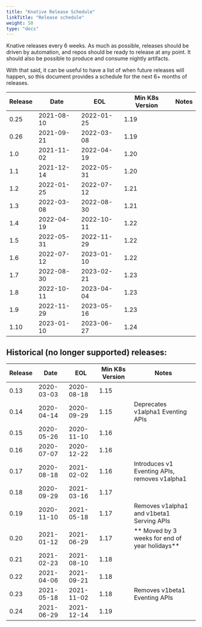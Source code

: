 ```yaml
---
title: "Knative Release Schedule"
linkTitle: "Release schedule"
weight: 50
type: "docs"
---
```


Knative releases every 6 weeks. As much as possible, releases should be driven by automation, and repos should be ready to release at any point. It should also be possible to produce and consume nightly artifacts.

With that said, it can be useful to have a list of when future releases will happen, so this document provides a schedule for the next 6+ months of releases.

| Release | Date       | EOL        | Min K8s Version | Notes                         |
| ------- | ---------- | ---------- | --------------- | ----------------------------- |
| 0.25    | 2021-08-10 | 2022-01-25 | 1.19            | |
| 0.26    | 2021-09-21 | 2022-03-08 | 1.19            | |
| 1.0     | 2021-11-02 | 2022-04-19 | 1.20            | |
| 1.1     | 2021-12-14 | 2022-05-31 | 1.20            | |
| 1.2     | 2022-01-25 | 2022-07-12 | 1.21            | |
| 1.3     | 2022-03-08 | 2022-08-30 | 1.21            | |
| 1.4     | 2022-04-19 | 2022-10-11 | 1.22            | |
| 1.5     | 2022-05-31 | 2022-11-29 | 1.22            | |
| 1.6     | 2022-07-12 | 2023-01-10 | 1.22            | |
| 1.7     | 2022-08-30 | 2023-02-21 | 1.23            | |
| 1.8     | 2022-10-11 | 2023-04-04 | 1.23            | |
| 1.9     | 2022-11-29 | 2023-05-16 | 1.23            | |
| 1.10    | 2023-01-10 | 2023-06-27 | 1.24            | |


## Historical (no longer supported) releases:

| Release | Date       | EOL        | Min K8s Version | Notes                    |
| ------- | ---------- | ---------- | --------------- | ------------------------ |
| 0.13    | 2020-03-03 | 2020-08-18 | 1.15            | |
| 0.14    | 2020-04-14 | 2020-09-29 | 1.15            | Deprecates v1alpha1 Eventing APIs |
| 0.15    | 2020-05-26 | 2020-11-10 | 1.16            | |
| 0.16    | 2020-07-07 | 2020-12-22 | 1.16            | |
| 0.17    | 2020-08-18 | 2021-02-02 | 1.16            | Introduces v1 Eventing APIs, removes v1alpha1 |
| 0.18    | 2020-09-29 | 2021-03-16 | 1.17            | |
| 0.19    | 2020-11-10 | 2021-05-18 | 1.17            | Removes v1alpha1 and v1beta1 Serving APIs |
| 0.20    | 2021-01-12 | 2021-06-29 | 1.17            | ** Moved by 3 weeks for end of year holidays** |
| 0.21    | 2021-02-23 | 2021-08-10 | 1.18            | |
| 0.22    | 2021-04-06 | 2021-09-21 | 1.18            | |
| 0.23    | 2021-05-18 | 2021-11-02 | 1.18            | Removes v1beta1 Eventing APIs |
| 0.24    | 2021-06-29 | 2021-12-14 | 1.19            | |
